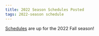 ```yaml
---
title: 2022 Season Schedules Posted
tags: 2022-season schedule
---
```


[Schedules](/schedules/) are up for the 2022 Fall season!
